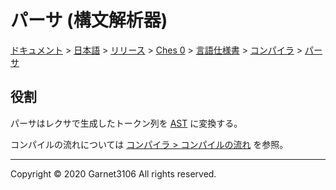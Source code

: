 # パーサ (構文解析器)

[ドキュメント](../../../../../../index.md) > [日本語](../../../../../index.md) > [リリース](../../../../index.md) > [Ches 0](../../../index.md) > [言語仕様書](../../index.md) > [コンパイラ](../index.md) > [パーサ](./index.md)

## 役割

パーサはレクサで生成したトークン列を [AST](../ast/index.md) に変換する。

コンパイルの流れについては [コンパイラ > コンパイルの流れ](../index.md) を参照。

---

Copyright © 2020 Garnet3106 All rights reserved.
